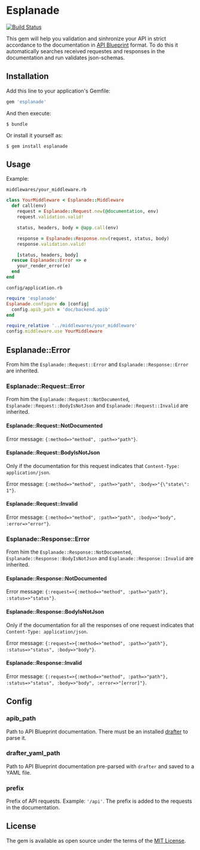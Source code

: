 # Esplanade

[![Build Status](https://travis-ci.org/funbox/esplanade.svg?branch=master)](https://travis-ci.org/funbox/esplanade)

This gem will help you validation and sinhronize your API in strict accordance to the documentation in
[API Blueprint](https://apiblueprint.org/) format.
To do this it automatically searches received requestes and responses in the documentation and run validates
json-schemas.

## Installation

Add this line to your application's Gemfile:

```ruby
gem 'esplanade'
```

And then execute:

    $ bundle

Or install it yourself as:

    $ gem install esplanade

## Usage

Example:

`middlewares/your_middleware.rb`

```ruby
class YourMiddleware < Esplanade::Middleware
  def call(env)
    request = Esplanade::Request.new(@documentation, env)
    request.validation.valid!

    status, headers, body = @app.call(env)

    response = Esplanade::Response.new(request, status, body)
    response.validation.valid!

    [status, headers, body]
  rescue Esplanade::Error => e
    your_render_error(e)
  end
end
```

`config/application.rb`

```ruby
require 'esplanade'
Esplanade.configure do |config|
  config.apib_path = 'doc/backend.apib'
end

require_relative '../middlewares/your_middleware'
config.middleware.use YourMiddleware
```

## Esplanade::Error

From him the `Esplanade::Request::Error` and `Esplanade::Response::Error` are inherited.

### Esplanade::Request::Error

From him the `Esplanade::Request::NotDocumented`, `Esplanade::Request::BodyIsNotJson` and `Esplanade::Request::Invalid` are inherited.

#### Esplanade::Request::NotDocumented

Error message: `{:method=>"method", :path=>"path"}`.

#### Esplanade::Request::BodyIsNotJson

Only if the documentation for this request indicates that `Content-Type: application/json`.

Error message: `{:method=>"method", :path=>"path", :body=>"{\"state\": 1"}`.

#### Esplanade::Request::Invalid

Error message: `{:method=>"method", :path=>"path", :body=>"body", :error=>"error"}`.

### Esplanade::Response::Error

From him the `Esplanade::Response::NotDocumented`, `Esplanade::Response::BodyIsNotJson` and `Esplanade::Response::Invalid` are inherited.

#### Esplanade::Response::NotDocumented

Error message: `{:request=>{:method=>"method", :path=>"path"}, :status=>"status"}`.

#### Esplanade::Response::BodyIsNotJson

Only if the documentation for all the responses of one request indicates that `Content-Type: application/json`.

Error message: `{:request=>{:method=>"method", :path=>"path"}, :status=>"status", :body=>"body"}`.

#### Esplanade::Response::Invalid

Error message: `{:request=>{:method=>"method", :path=>"path"}, :status=>"status", :body=>"body", :error=>"[error]"}`.

## Config

### apib_path

Path to API Blueprint documentation. There must be an installed [drafter](https://github.com/apiaryio/drafter) to parse it.

### drafter_yaml_path

Path to API Blueprint documentation pre-parsed with `drafter` and saved to a YAML file.

### prefix

Prefix of API requests. Example: `'/api'`. The prefix is added to the requests in the documentation.

## License

The gem is available as open source under the terms of the [MIT License](http://opensource.org/licenses/MIT).
